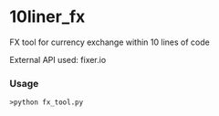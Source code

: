 # 10liner_fx
FX tool for currency exchange within 10 lines of code

External API used: fixer.io

### Usage
`>python fx_tool.py` 
